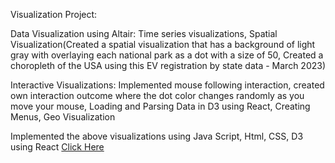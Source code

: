 Visualization Project:

Data Visualization using Altair: Time series visualizations, Spatial Visualization(Created a spatial visualization that has a background of light gray with overlaying each national park as a dot with a size of 50, Created a choropleth of the USA using this EV registration by state data - March 2023)

Interactive Visualizations: Implemented mouse following interaction, created own interaction outcome where the dot color changes randomly as you move your mouse, Loading and Parsing Data in D3 using React, Creating Menus, Geo Visualization 

Implemented the above visualizations using Java Script, Html, CSS, D3 using React [Click Here](https://vizhub.com/Poojagujja?sort=mostRecent)
